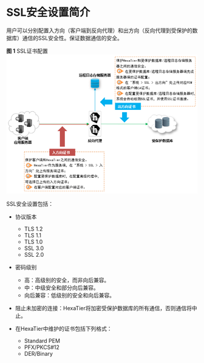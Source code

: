 # SSL安全设置简介<a name="ZH-CN_TOPIC_0111166478"></a>

用户可以分别配置入方向（客户端到反向代理）和出方向（反向代理到受保护的数据库）通信的SSL安全性。保证数据通信的安全。

**图 1**  SSL证书配置<a name="zh-cn_topic_0180960179_fig845533175619"></a>  
![](figures/SSL证书配置.png "SSL证书配置")

SSL安全设置包括：

-   协议版本
    -   TLS 1.2
    -   TLS 1.1
    -   TLS 1.0
    -   SSL 3.0
    -   SSL 2.0

-   密码级别
    -   高：高级别的安全，而非向后兼容。
    -   中：中级安全和部分向后兼容。
    -   向后兼容：低级别的安全和向后兼容。

-   阻止未加密的连接：HexaTier将加密受保护数据库的所有通信，否则通信将中止。
-   在HexaTier中维护的证书包括下列格式：
    -   Standard PEM
    -   PFX/PKCS\#12
    -   DER/Binary


